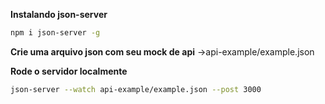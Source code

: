**Instalando json-server**

```bash
npm i json-server -g
```

**Crie uma arquivo json com seu mock de api**
->api-example/example.json

**Rode o servidor localmente**

```bash
json-server --watch api-example/example.json --post 3000
```
